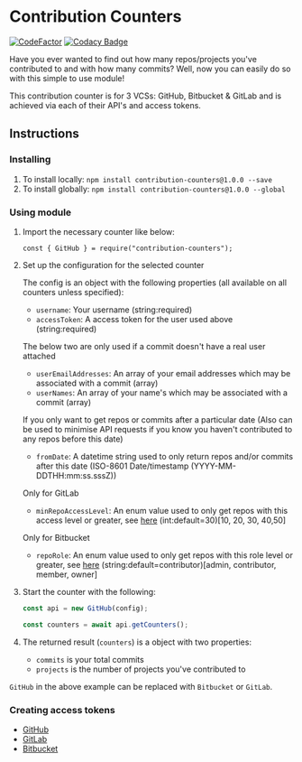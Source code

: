 # Contribution Counters

[![CodeFactor](https://www.codefactor.io/repository/github/jahidulpabelislam/contribution-counters/badge?style=flat-square)](https://www.codefactor.io/repository/github/jahidulpabelislam/contribution-counters)
[![Codacy Badge](https://api.codacy.com/project/badge/Grade/b6f7e38aec0c4a8999cd763f73e55a45)](https://app.codacy.com/app/jahidulpabelislam/counters.js?utm_source=github.com&utm_medium=referral&utm_content=jahidulpabelislam/counters.js&utm_campaign=Badge_Grade_Settings)

Have you ever wanted to find out how many repos/projects you've contributed to and with how many commits?
Well, now you can easily do so with this simple to use module!

This contribution counter is for 3 VCSs: GitHub, Bitbucket &amp; GitLab and is achieved via each of their API's and access tokens.

## Instructions

### Installing

1.  To install locally: `npm install contribution-counters@1.0.0 --save`
2.  To install globally: `npm install contribution-counters@1.0.0 --global`

### Using module

1.  Import the necessary counter like below:

    `const { GitHub } = require("contribution-counters");`

2.  Set up the configuration for the selected counter

    The config is an object with the following properties (all available on all counters unless specified):

    -   `username`: Your username (string:required)
    -   `accessToken`: A access token for the user used above (string:required)

    The below two are only used if a commit doesn't have a real user attached

    -   `userEmailAddresses`: An array of your email addresses which may be associated with a commit (array)
    -   `userNames`: An array of your name's which may be associated with a commit (array)

    If you only want to get repos or commits after a particular date (Also can be used to minimise API requests if you know you haven't contributed to any repos before this date)

    -   `fromDate`: A datetime string used to only return repos and/or commits after this date (ISO-8601 Date/timestamp (YYYY-MM-DDTHH:mm:ss.sssZ))

    Only for GitLab

    -   `minRepoAccessLevel`: An enum value used to only get repos with this access level or greater, see [here](https://docs.gitlab.com/ee/api/members.html) (int:default=30)[10, 20, 30, 40,50]

    Only for Bitbucket

    -   `repoRole`: An enum value used to only get repos with this role level or greater, see [here](https://developer.atlassian.com/bitbucket/api/2/reference/resource/repositories/%7Busername%7D) (string:default=contributor)[admin, contributor, member, owner]


3.  Start the counter with the following:

    ```javascript
    const api = new GitHub(config);

    const counters = await api.getCounters();
    ```

4.  The returned result (`counters`) is a object with two properties:

    -   `commits` is your total commits
    -   `projects` is the number of projects you've contributed to

`GitHub` in the above example can be replaced with `Bitbucket` or `GitLab`.

### Creating access tokens

-   [GitHub](https://help.github.com/en/articles/creating-a-personal-access-token-for-the-command-line)
-   [GitLab](https://docs.gitlab.com/ee/user/profile/personal_access_tokens.html#creating-a-personal-access-token)
-   [Bitbucket](https://confluence.atlassian.com/bitbucketserver/personal-access-tokens-939515499.html)
